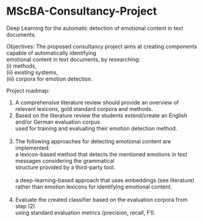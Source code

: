 # MScBA-Consultancy-Project
Deep Learning for the automatic detection of emotional content in text documents.

Objectives:
The proposed consultancy project aims at creating components capable of automatically identifying<br/>
emotional content in text documents, by researching:<br/>
    (i) methods, <br/>
    (ii) existing systems,<br/>
    (iii) corpora for emotion detection. <br/>
    
Project roadmap:
1.  A comprehensive literature review should provide an overview of relevant lexicons, gold standard corpora and methods.<br/>
2.  Based on the literature review the students extend/create an English and/or German evaluation corpus <br/>
    used for training and evaluating  their emotion detection method.<br/><br/>
3.  The following approaches for detecting emotional content are implemented:<br/>
    a lexicon-based method that detects the mentioned emotions in text messages considering the grammatical <br/> structure provided by a third-party tool. <br/><br/>
    a deep-learning-based approach that uses embeddings (see literature) <br/>
    rather than emotion lexicons for identifying emotional content.<br/><br/>
4.  Evaluate the created classifier based on the evaluation corpora from step (2) <br/>
    using standard evaluation metrics (precision, recall, F1).<br/>
  
